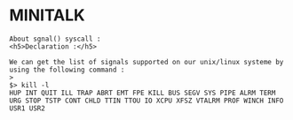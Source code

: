 # MINITALK

    About sgnal() syscall :
    <h5>Declaration :</h5>
     
    We can get the list of signals supported on our unix/linux systeme by using the following command :
    > 
    $> kill -l
    HUP INT QUIT ILL TRAP ABRT EMT FPE KILL BUS SEGV SYS PIPE ALRM TERM URG STOP TSTP CONT CHLD TTIN TTOU IO XCPU XFSZ VTALRM PROF WINCH INFO USR1 USR2
    
    

